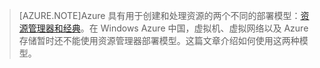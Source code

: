 > [AZURE.NOTE]Azure 具有用于创建和处理资源的两个不同的部署模型：[资源管理器和经典](/documentation/articles/resource-manager-deployment-model)。在 Windows Azure 中国，虚拟机、虚拟网络以及 Azure 存储暂时还不能使用资源管理器部署模型。这篇文章介绍如何使用这两种模型。

<!---HONumber=79-->